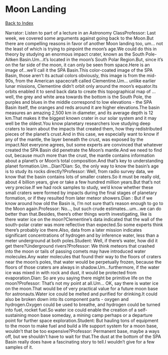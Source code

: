 # Moon Landing
[Back to Index](https://github.com/windows10010/tpoExtractor/blob/master/README.md)

Narrator: Listen to part of a lecture in an Astronomy ClassProfessor: Last week, we covered some arguments against going back to the Moon.But there are compelling reasons in favor of another Moon landing too, um… not the least of which is trying to pinpoint the moon’s age.We could do this in theory by studying an enormous impact crater, known as the South Pole-Aitken Basin.Um…it’s located in the moon’s South Polar Region.But, since it’s on the far side of the moon, it can only be seen from space.Here is an image of…we’ll call it the SPA Basin.This color-coated image of the SPA Basin, those aren’t its actual colors obviously, this image is from the mid-90s, from the American spacecraft called Clementine.Um… unlike earlier lunar missions, Clementine didn’t orbit only around the moon’s equator.Its orbits enabled it to send back data to create this topographical map of … well, the grey and white area towards the bottom is the South Pole, the purples and blues in the middle correspond to low elevations - the SPA Basin itself, the oranges and reds around it are higher elevations.The basin measures an amazing 2,500 km in diameter, and its average depth is 12 km.That makes it the biggest known crater in our solar system and it may well be the oldest.You know planetary researchers love studying deep craters to learn about the impacts that created them, how they redistributed pieces of the planet’s crust.And in this case, we especially want to know if any of the mantle, the layer beneath the crust, was exposed by the impact.Not everyone agrees, but some experts are convinced that whatever created the SPA Basin did penetrate the Moon’s mantle.And we need to find out, because much more than the crust, the mantle contains information about a planet’s or Moon’s total composition.And that’s key to understanding planet formation.Um…Dian?Dian: So, the only way to know the basin’s age is to study its rocks directly?Professor: Well, from radio survey data, we know that the basin contains lots of smaller craters.So it must be really old, about 4 billion years, give or take a few hundred million years.But that’s not very precise.If we had rock samples to study, we’d know whether these small craters were formed by impacts during the final stages of planetary formation, or if they resulted from later meteor showers.Dian : But if we know around how old the Basin is, I’m not sure that’s reason enough to go to the Moon again.Professor: No…, but such crude estimates…um…we can do better than that.Besides, there’s other things worth investigating, like is there water ice on the moon?Clementine’s data indicated that the wall of the south-polar crater was more reflective than expected.So some experts think there’s probably ice there.Also, data from a later mission indicates significant concentrations of hydrogen and by inference water, less than a meter underground at both poles.Student: Well, if there’s water, how did it get there?Underground rivers?Professor: We think meteors that crashed into the moon or tails of passing comets may have introduced water molecules.Any water molecules that found their way to the floors of craters near the moon’s poles, that water would be perpetually frozen, because the floors of those craters are always in shadow.Um…furthermore, if the water ice was mixed in with rock and dust, it would be protected from evaporation.Dian: So are you saying there might be primitive life on the moon?Professor: That’s not my point at all.Um… OK, say there is water ice on the moon.That would be of very practical value for a future moon base for astronauts.Water ice could be melted and purified for drinking.It could also be broken down into its component parts - oxygen and hydrogen.Oxygen could be used to breathe, and hydrogen could be turned into fuel, rocket fuel.So water ice could enable the creation of a self-sustaining moon base someday, a mining camp perhaps or a departure point for further space exploration.Student: But hauling tons of equipment to the moon to make fuel and build a life support system for a moon base, wouldn’t that be too expensive?Professor: Permanent base, maybe a ways off, but we shouldn’t have to wait for that.The dust at the bottom of the SPA Basin really does have a fascinating story to tell.I wouldn’t give for a few samples of it. 